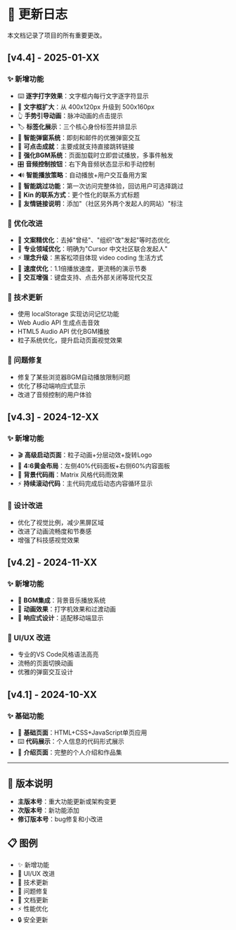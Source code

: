 # 📝 更新日志

本文档记录了项目的所有重要更改。

## [v4.4] - 2025-01-XX

### ✨ 新增功能
- ⌨️ **逐字打字效果**：文字框内每行文字逐字符显示
- 📏 **文字框扩大**：从 400x120px 升级到 500x160px  
- 👆 **手势引导动画**：脉冲动画的点击提示
- 🏷️ **标签化展示**：三个核心身份标签并排显示
- 💬 **智能弹窗系统**：即刻和邮件的优雅弹窗交互
- 🔗 **可点击成就**：主要成就支持直接跳转链接
- 🎵 **强化BGM系统**：页面加载时立即尝试播放，多事件触发
- 🎛️ **音频控制按钮**：右下角音频状态显示和手动控制
- 🔊 **智能播放策略**：自动播放+用户交互备用方案
- 🔄 **智能跳过功能**：第一次访问完整体验，回访用户可选择跳过
- 📱 **Kin 的联系方式**：更个性化的联系方式标题
- 🔗 **友情链接说明**：添加"（社区另外两个发起人的网站）"标注

### 🎨 优化改进
- 🎯 **文案精优化**：去掉"曾经"、"组织"改"发起"等时态优化
- 🏢 **专业领域优化**：明确为"Cursor 中文社区联合发起人"
- ⚡ **理念升级**：黑客松项目体现 video coding 生活方式
- 🚀 **速度优化**：1.1倍播放速度，更流畅的演示节奏
- 📱 **交互增强**：键盘支持、点击外部关闭等现代交互

### 🔧 技术更新
- 使用 localStorage 实现访问记忆功能
- Web Audio API 生成点击音效
- HTML5 Audio API 优化BGM播放
- 粒子系统优化，提升启动页面视觉效果

### 🐛 问题修复
- 修复了某些浏览器BGM自动播放限制问题
- 优化了移动端响应式显示
- 改进了音频控制的用户体验

## [v4.3] - 2024-12-XX

### ✨ 新增功能
- 🎬 **高级启动页面**：粒子动画+分层动效+旋转Logo
- 📐 **4:6黄金布局**：左侧40%代码面板+右侧60%内容面板
- 🌊 **背景代码雨**：Matrix 风格代码雨效果
- ⚡ **持续滚动代码**：主代码完成后动态内容循环显示

### 🎨 设计改进
- 优化了视觉比例，减少黑屏区域
- 改进了动画流畅度和节奏感
- 增强了科技感视觉效果

## [v4.2] - 2024-11-XX

### ✨ 新增功能
- 🎵 **BGM集成**：背景音乐播放系统
- 💫 **动画效果**：打字机效果和过渡动画
- 📱 **响应式设计**：适配移动端显示

### 🎨 UI/UX 改进
- 专业的VS Code风格语法高亮
- 流畅的页面切换动画
- 优雅的弹窗交互设计

## [v4.1] - 2024-10-XX

### ✨ 基础功能
- 📄 **基础页面**：HTML+CSS+JavaScript单页应用
- ⌨️ **代码展示**：个人信息的代码形式展示
- 📝 **介绍页面**：完整的个人介绍和作品集

---

## 🔄 版本说明

- **主版本号**：重大功能更新或架构变更
- **次版本号**：新功能添加
- **修订版本号**：bug修复和小改进

## 📋 图例

- ✨ 新增功能
- 🎨 UI/UX 改进  
- 🔧 技术更新
- 🐛 问题修复  
- 📝 文档更新
- ⚡ 性能优化
- 🔒 安全更新 